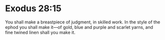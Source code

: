 # Exodus 28:15

You shall make a breastpiece of judgment, in skilled work. In the style of the ephod you shall make it—of gold, blue and purple and scarlet yarns, and fine twined linen shall you make it.
